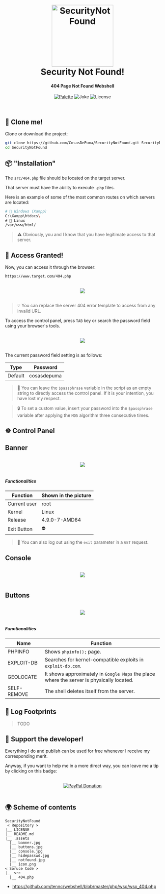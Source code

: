 
<h1 align="center">
  <br>
 <img src="https://cdn.rawgit.com/CosasDePuma/SecurityNotFound/df65e7e3/.assets/icon.png" alt="SecurityNotFound" width="200" height="200">
  <br>
  Security Not Found!
  <br>
</h1>

<h4 align="center">404 Page Not Found Webshell</h4>

<p align="center">
    <a href="https://coolors.co/dddddd-aaaaaa-808080-333333-ff6347" target="_blank">
        <img src="https://img.shields.io/badge/palette-tomato%20rage-ff6347.svg?style=for-the-badge" alt="Palette"></a>
    <img src="https://img.shields.io/badge/404-badge%20not%20found-333333.svg?style=for-the-badge" alt="Joke">
    <img src="https://img.shields.io/github/license/CosasDePuma/SecurityNotFound.svg?style=for-the-badge" alt="License">
</p>
<br>

:vhs: Clone me!
----
Clone or download the project:

```sh
git clone https://github.com/CosasDePuma/SecurityNotFound.git SecurityNotFound
cd SecurityNotFound
```

:package: "Installation"
----


The `src/404.php` file should be located on the target server.

That server must have the ability to execute `.php` files.

Here is an example of some of the most common routes on which servers are located:

```sh
# 🏁 Windows (Xampp)
C:\Xampp\htdocs\
# 🐧 Linux
/var/www/html/
```

> :warning:  Obviously, you and I know that you have legitimate access to that server.


:door: Access Granted!
---

Now, you can access it through the browser:

```sh
https://www.target.com/404.php
```

<br>
<div style="text-align:center"><img src=".assets/notfound.JPG"/></div>
<br>

> :bulb: You can replace the server 404 error template to access from any invalid URL.

To access the control panel, press `TAB` key or search the password field using your browser's tools.

<br>
<div style="text-align:center"><img src=".assets/hidepasswd.JPG"/></div>
<br>

The current password field setting is as follows:

| Type | Password |
| --- | --- |
| Default | cosasdepuma |

> :egg: You can leave the `$passphrase` variable in the script as an empty string to directly access the control panel. If it is your intention, you have lost my respect.

> :lock: To set a custom value, insert your password into the `$passphrase` variable after applying the ``MD5`` algorithm three consecutive times.

:wheel_of_dharma: Control Panel
---

## Banner

<br>
<div style="text-align:center"><img src=".assets/banner.jpg"/></div>
<br>

##### Functionalities

| Function | Shown in the picture |
| --- | --- |
| Current user | root |
| Kernel | Linux |
| Release | 4.9.0-7-AMD64 |
| Exit Button | ⛔ |

> :bookmark: You can also log out using the `exit` parameter in a `GET` request.

## Console

<br>
<div style="text-align:center"><img src=".assets/console.jpg"/></div>
<br>


## Buttons

<br>
<div style="text-align:center"><img src=".assets/buttons.jpg"/></div>
<br>

##### Functionalities

| Name | Function |
| --- | --- |
| PHPINFO | Shows `phpinfo();` page. |
| EXPLOIT-DB | Searches for kernel-compatible exploits in `exploit-db.com`. |
| GEOLOCATE | It shows approximately in `Google Maps` the place where the server is physically located. |
| SELF-REMOVE | The shell deletes itself from the server. |

:scroll: Log Footprints
---

> TODO

:octopus: Support the developer!
----
Everything I do and publish can be used for free whenever I receive my corresponding merit.

Anyway, if you want to help me in a more direct way, you can leave me a tip by clicking on this badge:

<br>
<div style="text-align:center">
  <a href="https://www.paypal.me/cosasdepuma/">
    <img src="https://img.shields.io/badge/Donate-PayPal-blue.svg?style=for-the-badge" alt="PayPal Donation" />
  </a>
</div>
<br>

:earth_africa: Scheme of contents
----
```
SecurityNotFound
 < Repository >
|__ LICENSE
|__ README.md
|__ .assets
  |__ banner.jpg
  |__ buttons.jpg
  |__ console.jpg
  |__ hidepasswd.jpg
  |__ notfound.jpg
  |__ icon.png
< Soruce Code >
|__ src
  |__ 404.php
```










- https://github.com/tennc/webshell/blob/master/php/wso/wso_404.php